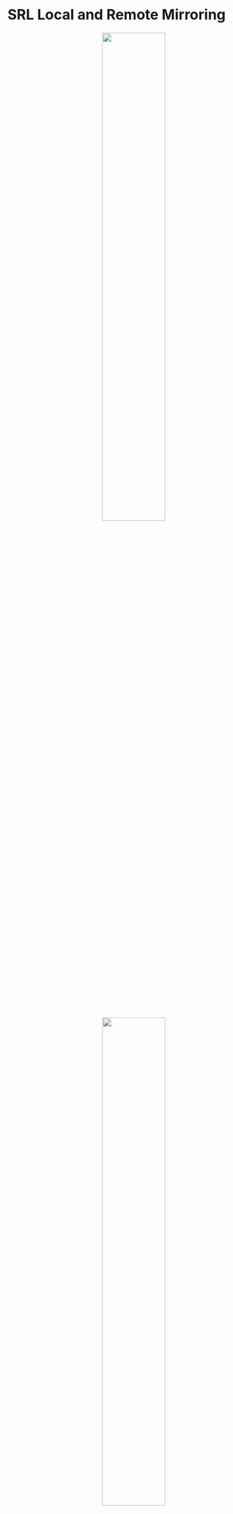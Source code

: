 # SRL Local and Remote Mirroring
<div align="center" markdown>
<img src=https://github.com/user-attachments/assets/e54b2b85-da8e-46c7-8614-6eb04947b532 style="width:50%" />

<br>
<br>
<a href="https://codespaces.new/toweber/srl-mirroring?quickstart=1">
<img src="https://gitlab.com/rdodin/pics/-/wikis/uploads/d78a6f9f6869b3ac3c286928dd52fa08/run_in_codespaces-v1.svg?sanitize=true" style="width:50%"/></a>

**[Run](https://codespaces.new/toweber/srl-mirroring?quickstart=1) this lab in GitHub Codespaces for free**.  
[Learn more](https://containerlab.dev/manual/codespaces) about Containerlab for Codespaces.  
<small>Machine type: 2 vCPU · 8 GB RAM</small>
</div>
